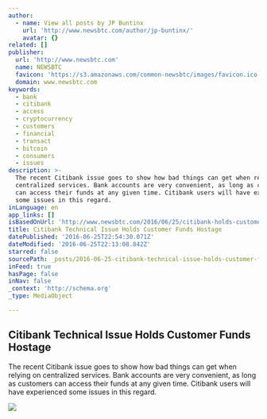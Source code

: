 ```yaml
---
author:
  - name: View all posts by JP Buntinx
    url: 'http://www.newsbtc.com/author/jp-buntinx/'
    avatar: {}
related: []
publisher:
  url: 'http://www.newsbtc.com'
  name: NEWSBTC
  favicon: 'https://s3.amazonaws.com/common-newsbtc/images/favicon.ico'
  domain: www.newsbtc.com
keywords:
  - bank
  - citibank
  - access
  - cryptocurrency
  - customers
  - financial
  - transact
  - bitcoin
  - consumers
  - issues
description: >-
  The recent Citibank issue goes to show how bad things can get when relying on
  centralized services. Bank accounts are very convenient, as long as customers
  can access their funds at any given time. Citibank users will have experienced
  some issues in this regard.
inLanguage: en
app_links: []
isBasedOnUrl: 'http://www.newsbtc.com/2016/06/25/citibank-holds-customer-funds-hostage/'
title: Citibank Technical Issue Holds Customer Funds Hostage
datePublished: '2016-06-25T22:54:30.071Z'
dateModified: '2016-06-25T22:13:08.842Z'
starred: false
sourcePath: _posts/2016-06-25-citibank-technical-issue-holds-customer-funds-hostage.md
inFeed: true
hasPage: false
inNav: false
_context: 'http://schema.org'
_type: MediaObject

---
```

<article style=""><h1>Citibank Technical Issue Holds Customer Funds Hostage</h1><p>The recent Citibank issue goes to show how bad things can get when relying on centralized services. Bank accounts are very convenient, as long as customers can access their funds at any given time. Citibank users will have experienced some issues in this regard.</p><img src="http://s3.amazonaws.com/main-newsbtc-images/2016/06/25201910/shutterstock_271508840.jpg" /></article>